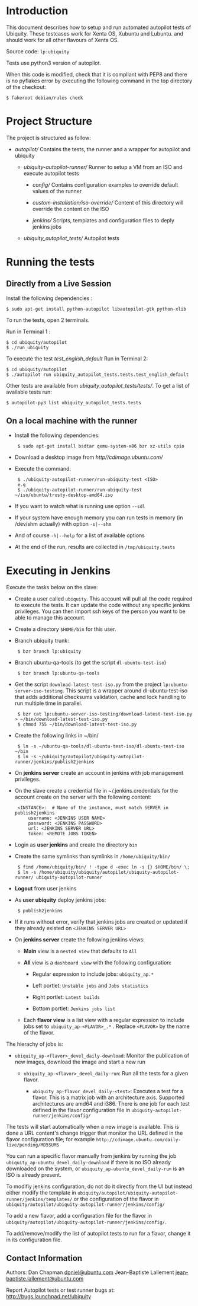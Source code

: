 Introduction
============

This document describes how to setup and run automated autopilot tests of
Ubiquity. These testcases work for Xenta OS, Xubuntu and Lubuntu. and should work
for all other flavours of Xenta OS.

Source code: `lp:ubiquity`

Tests use python3 version of autopilot.

When this code is modified, check that it is compliant with PEP8 and there is
no pyflakes error by executing the following command in the top directory of
the checkout:

    $ fakeroot debian/rules check


Project Structure
=================

The project is structured as follow:

 * *autopilot/* Contains the tests, the runner and a wrapper for autopilot and
   ubiquity

   * *ubiquity-autopilot-runner/* Runner to setup a VM from an ISO
     and execute autopilot tests

     * *config/* Contains configuration examples to override default values of
       the runner

     * *custom-installation/iso-override/* Content of this directory will
       override the content on the ISO

     * *jenkins/* Scripts, templates and configuration files to deply jenkins
       jobs

   * *ubiquity_autopilot_tests/* Autopilot tests


Running the tests
=================

Directly from a Live Session
----------------------------

Install the following dependencies :

    $ sudo apt-get install python-autopilot libautopilot-gtk python-xlib

To run the tests, open 2 terminals.

Run in Terminal 1 :

    $ cd ubiquity/autopilot
    $ ./run_ubiquity

To execute the test *test_english_default* Run in Terminal 2:

    $ cd ubiquity/autopilot
    $ ./autopilot run ubiquity_autopilot_tests.tests.test_english_default

Other tests are available from *ubiquity_autopilot_tests/tests/*. To get a list
of available tests run:

    $ autopilot-py3 list ubiquity_autopilot_tests.tests

On a local machine with the runner
----------------------------------

 * Install the following dependencies:

        $ sudo apt-get install bsdtar qemu-system-x86 bzr xz-utils cpio

 * Download a desktop image from *http//cdimage.ubuntu.com/*

 * Execute the command:
    
        $ ./ubiquity-autopilot-runner/run-ubiquity-test <ISO> 
        e.g
        $ ./ubiquity-autopilot-runner/run-ubiquity-test ~/iso/ubuntu/trusty-desktop-amd64.iso

 * If you want to watch what is running use option `--sdl`

 * If your system have enough memory you can run tests in memory (in /dev/shm
   actually) with option `-s|--shm`

 * And of course `-h|--help` for a list of available options

 * At the end of the run, results are collected in `/tmp/ubiquity.tests`

Executing in Jenkins
====================

Execute the tasks below on the slave:

 * Create a user called `ubiquity`. This account will pull all the code
   required to execute the tests. It can update the code without any specific
   jenkins privileges. You can then import ssh keys of the person you want to
   be able to manage this account.

 * Create a directory `$HOME/bin` for this user.

 * Branch ubiquity trunk:

        $ bzr branch lp:ubiquity

 * Branch ubuntu-qa-tools (to get the script `dl-ubuntu-test-iso`)

        $ bzr branch lp:ubuntu-qa-tools

 * Get the script `download-latest-test-iso.py` from the project
   `lp:ubuntu-server-iso-testing`. This script is a wrapper around
   dl-ubuntu-test-iso that adds additional checksums validation, cache and lock
   handling to run multiple time in parallel.

        $ bzr cat lp:ubuntu-server-iso-testing/download-latest-test-iso.py > ~/bin/download-latest-test-iso.py
        $ chmod 755 ~/bin/download-latest-test-iso.py

 * Create the following links in ~/bin/

        $ ln -s ~/ubuntu-qa-tools/dl-ubuntu-test-iso/dl-ubuntu-test-iso ~/bin
        $ ln -s ~/ubiquity/autopilot/ubiquity-autopilot-runner/jenkins/publish2jenkins

 * On **jenkins server** create an account in jenkins with job management
   privileges.
   
 * On the slave create a credential file in ~/.jenkins.credentials for the
   account create on the server with the following content:

        <INSTANCE>:  # Name of the instance, must match SERVER in publish2jenkins
            username: <JENKINS USER NAME>
            password: <JENKINS PASSWORD>
            url: <JENKINS SERVER URL>
            token: <REMOTE JOBS TOKEN>

 * Login as **user jenkins** and create the directory `bin`

 * Create the same symlinks than symlinks in `/home/ubiquity/bin/`

        $ find /home/ubiquity/bin/ ! -type d -exec ln -s {} $HOME/bin/ \;
        $ ln -s /home/ubiquity/ubiquity/autopilot/ubiquity-autopilot-runner/ ubiquity-autopilot-runner

 * **Logout** from user jenkins

 * As **user ubiquity** deploy jenkins jobs:

        $ publish2jenkins

 * If it runs without error, verify that jenkins jobs are created or updated if
   they already existed on `<JENKINS SERVER URL>`

 * On **jenkins server** create the following jenkins views:
   
   * **Main** view is a `nested view` that defaults to `All`
   
   * **All** view is a `dashboard view` with the following configuration:

     * Regular expression to include jobs: `ubiquity_ap.*`

     * Left portlet: `Unstable jobs` and `Jobs statistics`

     * Right portlet: `Latest builds`

     * Bottom portlet: `Jenkins jobs list`

   * Each **flavor view** is a list view with a regular expression to include
     jobs set to `ubiquity_ap-<FLAVOR>_.*` . Replace `<FLAVOR>` by the name of
     the flavor.

The hierachy of jobs is:

 * `ubiquity_ap-<flavor>_devel_daily-download`: Monitor the publication of new
   images, download the image and start a new run

   * `ubiquity_ap-<flavor>_devel_daily-run`: Run all the tests for a given
     flavor.

     * `ubiquity_ap-flavor_devel_daily-<test>`: Executes a test for a flavor.
       This is a matrix job with an architecture axis. Supported architectures
       are amd64 and i386.
       There is one job for each test defined in the flavor
       configuration file in `ubiquity-autopilot-runner/jenkins/config/`

The tests will start automatically when a new image is available. This is done
a URL content's change trigger that monitor the URL defined in the flavor
configuration file; for example
`http://cdimage.ubuntu.com/daily-live/pending/MD5SUMS`

You can run a specific flavor manually from jenkins by running the job
`ubiquity_ap-ubuntu_devel_daily-download` if there is no ISO already downloaded
on the system, or `ubiquity_ap-ubuntu_devel_daily-run` is an ISO is already
present.

To modifiy jenkins configuration, do not do it directly from the UI but instead
either modify the template in
`ubiquity/autopilot/ubiquity-autopilot-runner/jenkins/templates/` or the configuration
of the flavor in `ubiquity/autopilot/ubiquity-autopilot-runner/jenkins/config/`

To add a new flavor, add a configuration file for the flavor in
`ubiquity/autopilot/ubiquity-autopilot-runner/jenkins/config/`.

To add/remove/modify the list of autopilot tests to run for a flavor, change it
in its configuration file.

Contact Information
-------------------

Authors: 
    Dan Chapman <dpniel@ubuntu.com>
    Jean-Baptiste Lallement <jean-baptiste.lallement@ubuntu.com>

Report Autopilot tests or test runner bugs at: http://bugs.launchpad.net/ubiquity
